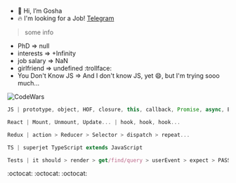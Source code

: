 - 👋 Hi, I’m Gosha
- 🔥 I'm looking for a Job! [Telegram](https://t.me/Filgeary)

> some info

- PhD => null
- interests => +Infinity
- job salary => NaN
- girlfriend => undefined :trollface:
- You Don't Know JS => And I don't know JS, yet 😄, but I'm trying sooo much...

![CodeWars](https://www.codewars.com/users/Filgeary/badges/large)

```js
JS | prototype, object, HOF, closure, this, callback, Promise, async, EventLoop
```

```jsx
React | Mount, Unmount, Update... | hook, hook, hook...
```

```jsx
Redux | action > Reducer > Selector > dispatch > repeat...
```

```ts
TS | superjet TypeScript extends JavaScript
```

```ts
Tests | it should > render > get/find/query > userEvent > expect > PASS || FAIL
```

:octocat: :octocat: :octocat:

<!---
Filgeary/Filgeary is a ✨ special ✨ repository because its `README.md` (this file) appears on your GitHub profile.
You can click the Preview link to take a look at your changes.
--->
